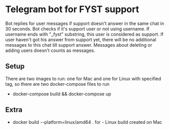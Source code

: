 # Telegram bot for FYST support

Bot replies for user messages if support doesn't answer in the same chat in 30 seconds.
Bot checks if it's support user or not using username. If username ends with "_fyst" substring, this user is considered as support.
If user haven't got his answer from support yet, there will be no additional messages to this chat till support answer.
Messages about deleting or adding users doesn't counts as messages.

## Setup

There are two images to run: one for Mac and one for Linux with specified tag, so there are two docker-compose files to run

- docker-compose build && docker-compose up

## Extra

- docker build --platform=linux/amd64 . for - Linux build created on Mac

